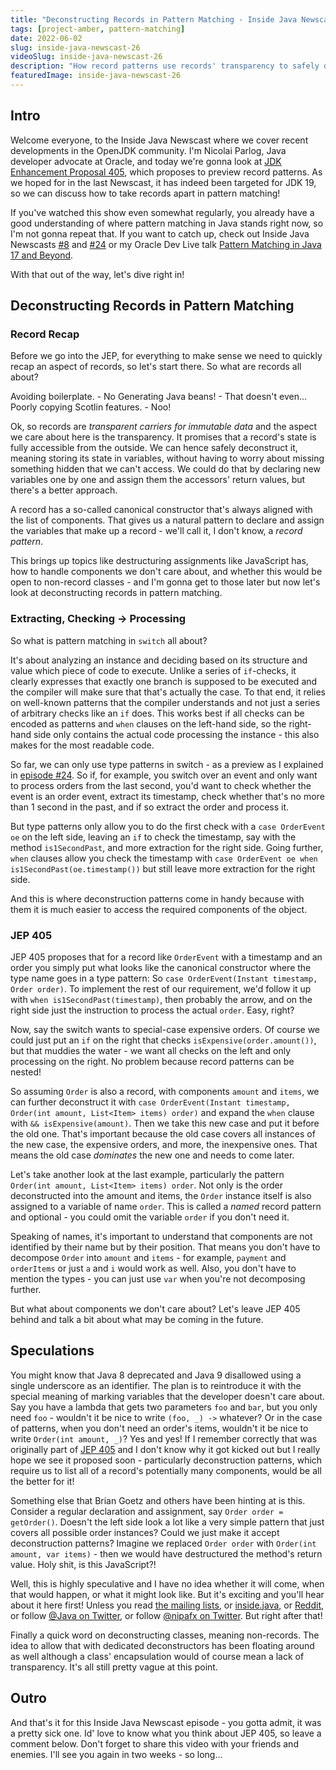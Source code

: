 ```yaml
---
title: "Deconstructing Records in Pattern Matching - Inside Java Newscast #26"
tags: [project-amber, pattern-matching]
date: 2022-06-02
slug: inside-java-newscast-26
videoSlug: inside-java-newscast-26
description: "How record patterns use records' transparency to safely deconstruct them in pattern matching, allowing us to separate checking structure and value of data from processing it."
featuredImage: inside-java-newscast-26
---
```


## Intro

Welcome everyone, to the Inside Java Newscast where we cover recent developments in the OpenJDK community.
I'm Nicolai Parlog, Java developer advocate at Oracle, and today we're gonna look at [JDK Enhancement Proposal 405][jep-405], which proposes to preview record patterns.
As we hoped for in the last Newscast, it has indeed been targeted for JDK 19, so we can discuss how to take records apart in pattern matching!

If you've watched this show even somewhat regularly, you already have a good understanding of where pattern matching in Java stands right now, so I'm not gonna repeat that.
If you want to catch up, check out Inside Java Newscasts [#8][ijn#8] and [#24][ijn#24] or my Oracle Dev Live talk [Pattern Matching in Java 17 and Beyond][odl].

With that out of the way, let's dive right in!

[jep-405]: https://openjdk.java.net/jeps/405
[ijn#8]: https://www.youtube.com/watch?v=anQq-R6AWOY&t=222s
[ijn#24]: https://www.youtube.com/watch?v=ENX5kHblFlY
[odl]: https://www.youtube.com/watch?v=UlFFKkq6fyU


## Deconstructing Records in Pattern Matching

### Record Recap

Before we go into the JEP, for everything to make sense we need to quickly recap an aspect of records, so let's start there.
So what are records all about?

Avoiding boilerplate. - No
Generating Java beans! - That doesn't even...
Poorly copying Scotlin features. - Noo!

Ok, so records are _transparent carriers for immutable data_ and the aspect we care about here is the transparency.
It promises that a record's state is fully accessible from the outside.
We can hence safely deconstruct it, meaning storing its state in variables, without having to worry about missing something hidden that we can't access.
We could do that by declaring new variables one by one and assign them the accessors' return values, but there's a better approach.

A record has a so-called canonical constructor that's always aligned with the list of components.
That gives us a natural pattern to declare and assign the variables that make up a record - we'll call it, I don't know, a _record pattern_.

This brings up topics like destructuring assignments like JavaScript has, how to handle components we don't care about, and whether this would be open to non-record classes - and I'm gonna get to those later but now let's look at deconstructing records in pattern matching.

### Extracting, Checking -> Processing

So what is pattern matching in `switch` all about?

It's about analyzing an instance and deciding based on its structure and value which piece of code to execute.
Unlike a series of `if`-checks, it clearly expresses that exactly one branch is supposed to be executed and the compiler will make sure that that's actually the case.
To that end, it relies on well-known patterns that the compiler understands and not just a series of arbitrary checks like an `if` does.
This works best if all checks can be encoded as patterns and `when` clauses on the left-hand side, so the right-hand side only contains the actual code processing the instance - this also makes for the most readable code.

So far, we can only use type patterns in switch - as a preview as I explained in [episode #24][ijn#24].
So if, for example, you switch over an event and only want to process orders from the last second, you'd want to check whether the event is an order event, extract its timestamp, check whether that's no more than 1 second in the past, and if so extract the order and process it.

But type patterns only allow you to do the first check with a `case OrderEvent oe` on the left side, leaving an `if` to check the timestamp, say with the method `is1SecondPast`, and more extraction for the right side.
Going further, `when` clauses allow you check the timestamp with `case OrderEvent oe when is1SecondPast(oe.timestamp())` but still leave more extraction for the right side.

And this is where deconstruction patterns come in handy because with them it is much easier to access the required components of the object.

### JEP 405

JEP 405 proposes that for a record like `OrderEvent` with a timestamp and an order you simply put what looks like the canonical constructor where the type name goes in a type pattern:
So `case OrderEvent(Instant timestamp, Order order)`.
To implement the rest of our requirement, we'd follow it up with `when is1SecondPast(timestamp)`, then probably the arrow, and on the right side just the instruction to process the actual `order`.
Easy, right?

Now, say the switch wants to special-case expensive orders.
Of course we could just put an `if` on the right that checks `isExpensive(order.amount())`, but that muddies the water - we want all checks on the left and only processing on the right.
No problem because record patterns can be nested!

So assuming `Order` is also a record, with components `amount` and `items`, we can further deconstruct it with `case OrderEvent(Instant timestamp, Order(int amount, List<Item> items) order)` and expand the `when` clause with `&& isExpensive(amount)`.
Then we take this new case and put it before the old one.
That's important because the old case covers all instances of the new case, the expensive orders, and more, the inexpensive ones.
That means the old case _dominates_ the new one and needs to come later.

Let's take another look at the last example, particularly the pattern `Order(int amount, List<Item> items) order`.
Not only is the order deconstructed into the amount and items, the `Order` instance itself is also assigned to a variable of name `order`.
This is called a _named_ record pattern and optional - you could omit the variable `order` if you don't need it.

Speaking of names, it's important to understand that components are not identified by their name but by their position.
That means you don't have to decompose `Order` into `amount` and `items` - for example, `payment` and `orderItems` or just `a` and `i` would work as well.
Also, you don't have to mention the types - you can just use `var` when you're not decomposing further.

But what about components we don't care about?
Let's leave JEP 405 behind and talk a bit about what may be coming in the future.

## Speculations

You might know that Java 8 deprecated and Java 9 disallowed using a single underscore as an identifier.
The plan is to reintroduce it with the special meaning of marking variables that the developer doesn't care about.
Say you have a lambda that gets two parameters `foo` and `bar`, but you only need `foo` - wouldn't it be nice to write `(foo, _) ->` whatever?
Or in the case of patterns, when you don't need an order's items, wouldn't it be nice to write `Order(int amount, _)`?
Yes and yes!
If I remember correctly that was originally part of [JEP 405][jep-405] and I don't know why it got kicked out but I really hope we see it proposed soon - particularly deconstruction patterns, which require us to list all of a record's potentially many components, would be all the better for it!

Something else that Brian Goetz and others have been hinting at is this.
Consider a regular declaration and assignment, say `Order order = getOrder()`.
Doesn't the left side look a lot like a very simple pattern that just covers all possible order instances?
Could we just make it accept deconstruction patterns?
Imagine we replaced `Order order` with `Order(int amount, var items)` - then we would have destructured the method's return value.
Holy shit, is this JavaScript?!

Well, this is highly speculative and I have no idea whether it will come, when that would happen, or what it might look like.
But it's exciting and you'll hear about it here first!
Unless you read [the mailing lists][amber-dev], or [inside.java][ij], or [Reddit][r-java], or follow [@Java on Twitter][tw-java], or follow [@nipafx on Twitter][tw-nipafx].
But right after that!

Finally a quick word on deconstructing classes, meaning non-records.
The idea to allow that with dedicated deconstructors has been floating around as well although a class' encapsulation would of course mean a lack of transparency.
It's all still pretty vague at this point.

[amber-dev]: https://mail.openjdk.java.net/mailman/listinfo/amber-dev
[ij]: https://inside.java/
[r-java]: https://reddit.com/r/java/
[tw-java]: https://twitter.com/Java
[tw-nipafx]: https://twitter.com/nipafx/


## Outro

And that's it for this Inside Java Newscast episode - you gotta admit, it was a pretty sick one.
Id' love to know what you think about JEP 405, so leave a comment below.
Don't forget to share this video with your friends and enemies.
I'll see you again in two weeks - so long...

